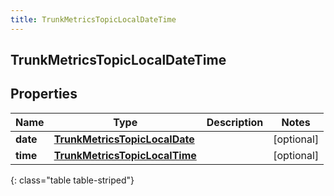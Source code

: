 ```yaml
---
title: TrunkMetricsTopicLocalDateTime
---
```

## TrunkMetricsTopicLocalDateTime


## Properties

| Name | Type | Description | Notes |
| ------------ | ------------- | ------------- | ------------- |
| **date** | <!----><!---->[**TrunkMetricsTopicLocalDate**](TrunkMetricsTopicLocalDate.html)<!----> |  |  [optional] |
| **time** | <!----><!---->[**TrunkMetricsTopicLocalTime**](TrunkMetricsTopicLocalTime.html)<!----> |  |  [optional] |
{: class="table table-striped"}



